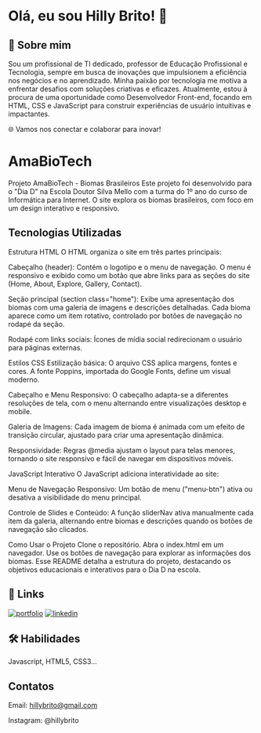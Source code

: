 
# Olá, eu sou Hilly Brito! 👋


## 🚀 Sobre mim
Sou um profissional de TI dedicado, professor de Educação Profissional e Tecnologia, sempre em busca de inovações que impulsionem a eficiência nos negócios e no aprendizado. Minha paixão por tecnologia me motiva a enfrentar desafios com soluções criativas e eficazes. Atualmente, estou à procura de uma oportunidade como Desenvolvedor Front-end, focando em HTML, CSS e JavaScript para construir experiências de usuário intuitivas e impactantes.

🌐 Vamos nos conectar e colaborar para inovar!


# AmaBioTech

Projeto AmaBioTech - Biomas Brasileiros
Este projeto foi desenvolvido para o "Dia D" na Escola Doutor Silva Mello com a turma do 1º ano do curso de Informática para Internet. O site explora os biomas brasileiros, com foco em um design interativo e responsivo.


## Tecnologias Utilizadas



Estrutura HTML
O HTML organiza o site em três partes principais:

Cabeçalho (header): Contém o logotipo e o menu de navegação. O menu é responsivo e exibido como um botão que abre links para as seções do site (Home, About, Explore, Gallery, Contact).

Seção principal (section class="home"): Exibe uma apresentação dos biomas com uma galeria de imagens e descrições detalhadas. Cada bioma aparece como um item rotativo, controlado por botões de navegação no rodapé da seção.

Rodapé com links sociais: Ícones de mídia social redirecionam o usuário para páginas externas.

Estilos CSS
Estilização básica: O arquivo CSS aplica margens, fontes e cores. A fonte Poppins, importada do Google Fonts, define um visual moderno.

Cabeçalho e Menu Responsivo: O cabeçalho adapta-se a diferentes resoluções de tela, com o menu alternando entre visualizações desktop e mobile.

Galeria de Imagens: Cada imagem de bioma é animada com um efeito de transição circular, ajustado para criar uma apresentação dinâmica.

Responsividade: Regras @media ajustam o layout para telas menores, tornando o site responsivo e fácil de navegar em dispositivos móveis.

JavaScript Interativo
O JavaScript adiciona interatividade ao site:

Menu de Navegação Responsivo: Um botão de menu ("menu-btn") ativa ou desativa a visibilidade do menu principal.

Controle de Slides e Conteúdo: A função sliderNav ativa manualmente cada item da galeria, alternando entre biomas e descrições quando os botões de navegação são clicados.

Como Usar o Projeto
Clone o repositório.
Abra o index.html em um navegador.
Use os botões de navegação para explorar as informações dos biomas.
Esse README detalha a estrutura do projeto, destacando os objetivos educacionais e interativos para o Dia D na escola.

## 🔗 Links
[![portfolio](https://img.shields.io/badge/my_portfolio-000?style=for-the-badge&logo=ko-fi&logoColor=white)](https://github.com/HillyBrito)
[![linkedin](https://img.shields.io/badge/linkedin-0A66C2?style=for-the-badge&logo=linkedin&logoColor=white)](https://www.linkedin.com/in/hillybrito)



## 🛠 Habilidades
Javascript, HTML5, CSS3...


## Contatos

Email: hillybrito@gmail.com

Instagram: @hillybrito

